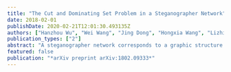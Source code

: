 ```yaml
---
title: "The Cut and Dominating Set Problem in a Steganographer Network"
date: 2018-02-01
publishDate: 2020-02-21T12:01:30.493135Z
authors: ["Hanzhou Wu", "Wei Wang", "Jing Dong", "Hongxia Wang", "Lizhi Xiong"]
publication_types: ["2"]
abstract: "A steganographer network corresponds to a graphic structure that the involved vertices (or called nodes) denote social entities such as the data encoders and data decoders, and the associated edges represent any real communicable channels or other social links that could be utilized for steganography. Unlike traditional steganographic algorithms, a steganographer network models steganographic communication by an abstract way such that the concerned underlying characteristics of steganography are quantized as analyzable parameters in the network. In this paper, we will analyze two problems in a steganographer network. The first problem is a passive attack to a steganographer network where a network monitor has collected a list of suspicious vertices corresponding to the data encoders or decoders. The network monitor expects to break (disconnect) the steganographic communication down between the suspicious vertices while keeping the cost as low as possible. The second one relates to determining a set of vertices corresponding to the data encoders (senders) such that all vertices can share a message by neighbors. We point that, the two problems are equivalent to the minimum cut problem and the minimum-weight dominating set problem."
featured: false
publication: "*arXiv preprint arXiv:1802.09333*"
---
```


